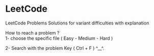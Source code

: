 # LeetCode
LeetCode Problems Solutions for variant difficulties with explanation

How to reach a problem ? <br>
1- choose the specific file ( Easy - Medium - Hard ) <br>

2- Search with the problem Key ( Ctrl + F ) ^__^.
